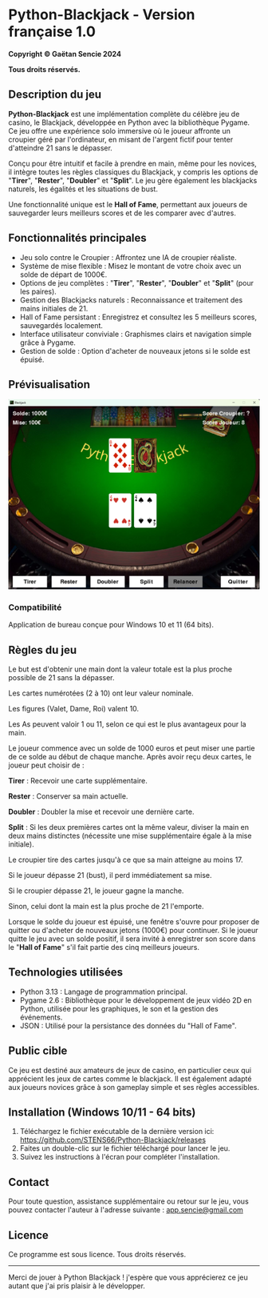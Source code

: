 # Python-Blackjack - Version française 1.0

**Copyright © Gaëtan Sencie 2024**

**Tous droits réservés.**




## Description du jeu


**Python-Blackjack** est une implémentation complète du célèbre jeu de casino, le Blackjack, développée en Python avec la bibliothèque Pygame. Ce jeu offre une expérience solo immersive où le joueur affronte un croupier géré par l'ordinateur, en misant de l'argent fictif pour tenter d'atteindre 21 sans le dépasser.

Conçu pour être intuitif et facile à prendre en main, même pour les novices, il intègre toutes les règles classiques du Blackjack, y compris les options de "**Tirer**", "**Rester**", "**Doubler**" et "**Split**". Le jeu gère également les blackjacks naturels, les égalités et les situations de bust.

Une fonctionnalité unique est le **Hall of Fame**, permettant aux joueurs de sauvegarder leurs meilleurs scores et de les comparer avec d'autres.



## Fonctionnalités principales


* Jeu solo contre le Croupier : Affrontez une IA de croupier réaliste.
* Système de mise flexible : Misez le montant de votre choix avec un solde de départ de 1000€.
* Options de jeu complètes : "**Tirer**", "**Rester**", "**Doubler**" et "**Split**" (pour les paires).
* Gestion des Blackjacks naturels : Reconnaissance et traitement des mains initiales de 21.
* Hall of Fame persistant : Enregistrez et consultez les 5 meilleurs scores, sauvegardés localement.
* Interface utilisateur conviviale : Graphismes clairs et navigation simple grâce à Pygame.
* Gestion de solde : Option d'acheter de nouveaux jetons si le solde est épuisé.


## Prévisualisation

![Capture d'écran du jeu Python-Blackjack](https://github.com/STENS66/Python-Blackjack/blob/main/images/gameplay.png?raw=true)


### Compatibilité


Application de bureau conçue pour Windows 10 et 11 (64 bits).



## Règles du jeu


Le but est d'obtenir une main dont la valeur totale est la plus proche possible de 21 sans la dépasser.

Les cartes numérotées (2 à 10) ont leur valeur nominale.

Les figures (Valet, Dame, Roi) valent 10.

Les As peuvent valoir 1 ou 11, selon ce qui est le plus avantageux pour la main.

Le joueur commence avec un solde de 1000 euros et peut miser une partie de ce solde au début de chaque manche. Après avoir reçu deux cartes, le joueur peut choisir de :

**Tirer** : Recevoir une carte supplémentaire.

**Rester** : Conserver sa main actuelle.

**Doubler** : Doubler la mise et recevoir une dernière carte.

**Split** : Si les deux premières cartes ont la même valeur, diviser la main en deux mains distinctes (nécessite une mise supplémentaire égale à la mise initiale).

Le croupier tire des cartes jusqu'à ce que sa main atteigne au moins 17.

Si le joueur dépasse 21 (bust), il perd immédiatement sa mise.

Si le croupier dépasse 21, le joueur gagne la manche.

Sinon, celui dont la main est la plus proche de 21 l'emporte.

Lorsque le solde du joueur est épuisé, une fenêtre s'ouvre pour proposer de quitter ou d'acheter de nouveaux jetons (1000€) pour continuer. Si le joueur quitte le jeu avec un solde positif, il sera invité à enregistrer son score dans le "**Hall of Fame**" s'il fait partie des cinq meilleurs joueurs.



## Technologies utilisées


* Python 3.13 : Langage de programmation principal.
* Pygame 2.6 : Bibliothèque pour le développement de jeux vidéo 2D en Python, utilisée pour les graphiques, le son et la gestion des événements.
* JSON : Utilisé pour la persistance des données du "Hall of Fame".



## Public cible


Ce jeu est destiné aux amateurs de jeux de casino, en particulier ceux qui apprécient les jeux de cartes comme le blackjack. Il est également adapté aux joueurs novices grâce à son gameplay simple et ses règles accessibles.



## Installation (Windows 10/11 - 64 bits)

1. Téléchargez le fichier exécutable de la dernière version ici: https://github.com/STENS66/Python-Blackjack/releases
2. Faites un double-clic sur le fichier téléchargé pour lancer le jeu.
3. Suivez les instructions à l'écran pour compléter l'installation.


## Contact


Pour toute question, assistance supplémentaire ou retour sur le jeu, vous pouvez contacter l'auteur à l'adresse suivante : app.sencie@gmail.com



## Licence


Ce programme est sous licence. Tous droits réservés.

---

Merci de jouer à Python Blackjack ! j'espère que vous apprécierez ce jeu autant que j'ai pris plaisir à le développer.
